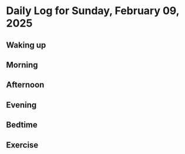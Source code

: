 # Daily Log for Sunday, February 09, 2025

## Waking up

## Morning

## Afternoon

## Evening

## Bedtime

## Exercise
